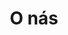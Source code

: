 ---
layouttitle: "O nás"
title: "O nás"
subtitle1: "Firma Švehla  a Blaško s. r. o. bola založená v roku 2012 pod názvom Švehla s.r.o., pričom jej história sa začala písať už v roku 1990. Postupným vývojom sa firma pretransformovala na terajšiu formu."
subtitle2: "Sme  slovenská-rodinná  výrobná firma zaoberajúca sa CNC obrábaním a klasickým obrábaním. V súčasnosti zamestnávame približne 20 pracovníkov, pričom uplatnenie u nás našli aj čerství absolventi stredných odborných škôl.  Výrobná hala má  približne  600 metrov štvorcových a ďalších približne 600 metrov štvorcových sú sklad hutného materiálu, reziareň a iné skladové priestory."
subtitle3: "Našou snahou je poskytovať služby v oblasti trieskového obrábania rôznych kovov a plastov. Pre našich zákazníkov zabezpečujeme komplexný strojársky servis (zváranie, povrchové úpravy a iné služby podľa požiadaviek zákazníka)."
---